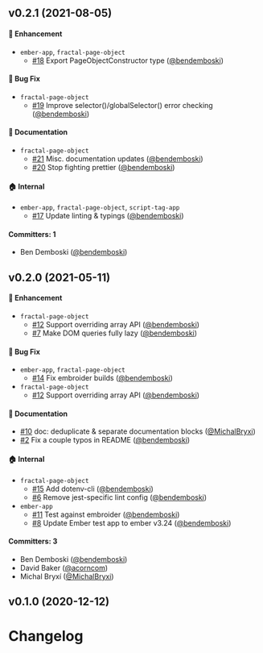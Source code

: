 ## v0.2.1 (2021-08-05)

#### :rocket: Enhancement
* `ember-app`, `fractal-page-object`
  * [#18](https://github.com/bendemboski/fractal-page-object/pull/18) Export PageObjectConstructor type ([@bendemboski](https://github.com/bendemboski))

#### :bug: Bug Fix
* `fractal-page-object`
  * [#19](https://github.com/bendemboski/fractal-page-object/pull/19) Improve selector()/globalSelector() error checking ([@bendemboski](https://github.com/bendemboski))

#### :memo: Documentation
* `fractal-page-object`
  * [#21](https://github.com/bendemboski/fractal-page-object/pull/21) Misc. documentation updates ([@bendemboski](https://github.com/bendemboski))
  * [#20](https://github.com/bendemboski/fractal-page-object/pull/20) Stop fighting prettier ([@bendemboski](https://github.com/bendemboski))

#### :house: Internal
* `ember-app`, `fractal-page-object`, `script-tag-app`
  * [#17](https://github.com/bendemboski/fractal-page-object/pull/17) Update linting & typings ([@bendemboski](https://github.com/bendemboski))

#### Committers: 1
- Ben Demboski ([@bendemboski](https://github.com/bendemboski))

## v0.2.0 (2021-05-11)

#### :rocket: Enhancement
* `fractal-page-object`
  * [#12](https://github.com/bendemboski/fractal-page-object/pull/12) Support overriding array API ([@bendemboski](https://github.com/bendemboski))
  * [#7](https://github.com/bendemboski/fractal-page-object/pull/7) Make DOM queries fully lazy ([@bendemboski](https://github.com/bendemboski))

#### :bug: Bug Fix
* `ember-app`, `fractal-page-object`
  * [#14](https://github.com/bendemboski/fractal-page-object/pull/14) Fix embroider builds ([@bendemboski](https://github.com/bendemboski))
* `fractal-page-object`
  * [#12](https://github.com/bendemboski/fractal-page-object/pull/12) Support overriding array API ([@bendemboski](https://github.com/bendemboski))

#### :memo: Documentation
* [#10](https://github.com/bendemboski/fractal-page-object/pull/10) doc: deduplicate & separate documentation blocks ([@MichalBryxi](https://github.com/MichalBryxi))
* [#2](https://github.com/bendemboski/fractal-page-object/pull/2) Fix a couple typos in README ([@bendemboski](https://github.com/bendemboski))

#### :house: Internal
* `fractal-page-object`
  * [#15](https://github.com/bendemboski/fractal-page-object/pull/15) Add dotenv-cli ([@bendemboski](https://github.com/bendemboski))
  * [#6](https://github.com/bendemboski/fractal-page-object/pull/6) Remove jest-specific lint config ([@bendemboski](https://github.com/bendemboski))
* `ember-app`
  * [#11](https://github.com/bendemboski/fractal-page-object/pull/11) Test against embroider ([@bendemboski](https://github.com/bendemboski))
  * [#8](https://github.com/bendemboski/fractal-page-object/pull/8) Update Ember test app to ember v3.24 ([@bendemboski](https://github.com/bendemboski))

#### Committers: 3
- Ben Demboski ([@bendemboski](https://github.com/bendemboski))
- David Baker ([@acorncom](https://github.com/acorncom))
- Michal Bryxí ([@MichalBryxi](https://github.com/MichalBryxi))

## v0.1.0 (2020-12-12)

# Changelog
